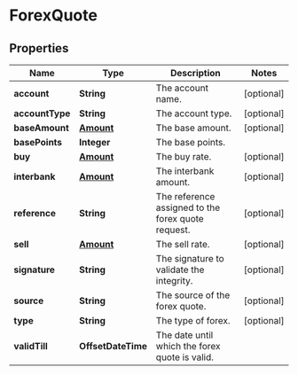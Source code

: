 

# ForexQuote


## Properties

| Name | Type | Description | Notes |
|------------ | ------------- | ------------- | -------------|
|**account** | **String** | The account name. |  [optional] |
|**accountType** | **String** | The account type. |  [optional] |
|**baseAmount** | [**Amount**](Amount.md) | The base amount. |  [optional] |
|**basePoints** | **Integer** | The base points. |  |
|**buy** | [**Amount**](Amount.md) | The buy rate. |  [optional] |
|**interbank** | [**Amount**](Amount.md) | The interbank amount. |  [optional] |
|**reference** | **String** | The reference assigned to the forex quote request. |  [optional] |
|**sell** | [**Amount**](Amount.md) | The sell rate. |  [optional] |
|**signature** | **String** | The signature to validate the integrity. |  [optional] |
|**source** | **String** | The source of the forex quote. |  [optional] |
|**type** | **String** | The type of forex. |  [optional] |
|**validTill** | **OffsetDateTime** | The date until which the forex quote is valid. |  |



